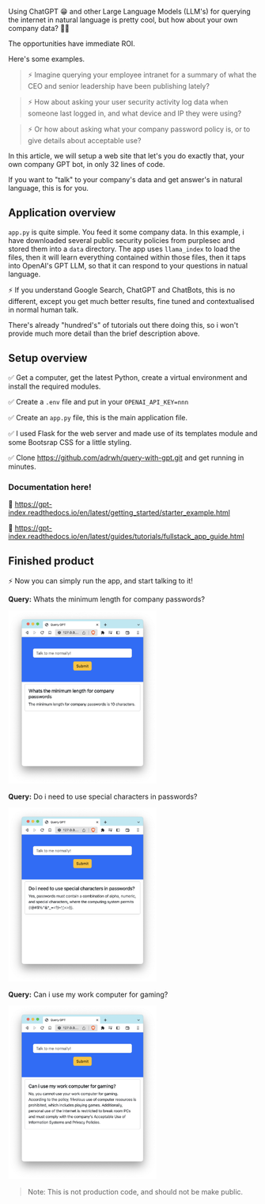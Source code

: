 Using ChatGPT 😁 and other Large Language Models (LLM's) for querying the internet in natural language is pretty cool, but how about your own company data? 👊🏼

The opportunities have immediate ROI.

Here's some examples.

>⚡️ Imagine querying your employee intranet for a summary of what the CEO and senior leadership have been publishing lately?

>⚡️ How about asking your user security activity log data when someone last logged in, and what device and IP they were using?

>⚡️ Or how about asking what your company password policy is, or to give details about acceptable use?

In this article, we will setup a web site that let's you do exactly that, your own company GPT bot, in only 32 lines of code.

If you want to "talk" to your company's data and get answer's in natural language, this is for you.

## Application overview

`app.py` is quite simple.  You feed it some company data.  In this example, i have downloaded several public security policies from purplesec and stored them into a `data` directory.  The app uses `llama_index` to load the files, then it will learn everything contained within those files, then it taps into OpenAI's GPT LLM, so that it can respond to your questions in natual language.

⚡️ If you understand Google Search, ChatGPT and ChatBots, this is no different, except you get much better results, fine tuned and contextualised in normal human talk.

There's already "hundred's" of tutorials out there doing this, so i won't provide much more detail than the brief description above.

## Setup overview

✅ Get a computer, get the latest Python, create a virtual environment and install the required modules.

✅ Create a `.env` file and put in your `OPENAI_API_KEY=nnn`

✅ Create an `app.py` file, this is the main application file.

✅ I used Flask for the web server and made use of its templates module and some Bootsrap CSS for a little styling.

✅ Clone https://github.com/adrwh/query-with-gpt.git and get running in minutes.

### Documentation here!

📂 https://gpt-index.readthedocs.io/en/latest/getting_started/starter_example.html 

📂 https://gpt-index.readthedocs.io/en/latest/guides/tutorials/fullstack_app_guide.html

## Finished product

⚡️ Now you can simply run the app, and start talking to it!

**Query:** Whats the minimum length for company passwords?

<img src="images/Whats-the-minimum-length-for-company-passwords.png" width="300" />

**Query:** Do i need to use special characters in passwords?

<img src="images/Do-i-need-to-use-special-characters-in-passwords.png" width="300" />

**Query:** Can i use my work computer for gaming?

<img src="images/Can-i-use-my-work-computer-for-gaming.png" width="300" />

>Note:  This is not production code, and should not be make public.